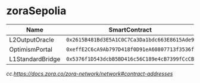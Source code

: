 # zoraSepolia
| Name | SmartContract |
|---------|---------|
| L2OutputOracle | ```0x2615B481Bd3E5A1C0C7Ca3Da1bdc663E8615Ade9``` |
| OptimismPortal | ```0xeffE2C6cA9Ab797D418f0D91eA60807713f3536f``` |
| L1StandardBridge | ```0x5376f1D543dcbB5BD416c56C189e4cB7399fCcCB``` |

*cc.https://docs.zora.co/zora-network/network#contract-addresses*